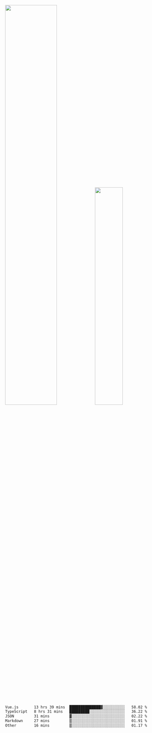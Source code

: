 <img align="" width="57.5%" src="https://github-readme-stats.vercel.app/api?username=Dream4ever&hide_title=true&hide_border=true&count_private=true&show_icons=true&include_all_commits=true&line_height=21" /><img align="" width="42.4%" src="https://github-readme-stats.vercel.app/api/top-langs/?username=Dream4ever&hide_title=true&count_private=true&show_icons=true&langs_count=6&hide_border=true&layout=compact" />

<!--START_SECTION:waka-->

```txt
Vue.js       13 hrs 39 mins  ██████████████▓░░░░░░░░░░   58.02 %
TypeScript   8 hrs 31 mins   █████████░░░░░░░░░░░░░░░░   36.22 %
JSON         31 mins         ▓░░░░░░░░░░░░░░░░░░░░░░░░   02.22 %
Markdown     27 mins         ▒░░░░░░░░░░░░░░░░░░░░░░░░   01.91 %
Other        16 mins         ▒░░░░░░░░░░░░░░░░░░░░░░░░   01.17 %
```

<!--END_SECTION:waka-->
